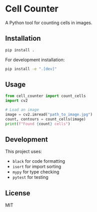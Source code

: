 # Cell Counter

A Python tool for counting cells in images.

## Installation

```bash
pip install .
```

For development installation:

```bash
pip install -e ".[dev]"
```

## Usage

```python
from cell_counter import count_cells
import cv2

# Load an image
image = cv2.imread("path_to_image.jpg")
count, contours = count_cells(image)
print(f"Found {count} cells")
```

## Development

This project uses:
- `black` for code formatting
- `isort` for import sorting
- `mypy` for type checking
- `pytest` for testing

## License

MIT 